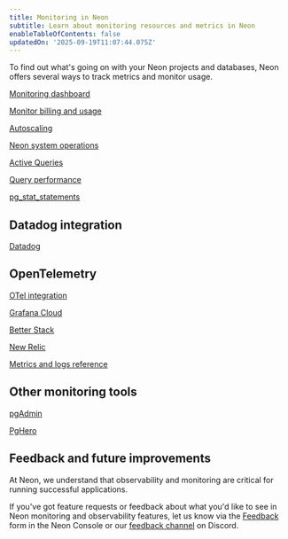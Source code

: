 ```yaml
---
title: Monitoring in Neon
subtitle: Learn about monitoring resources and metrics in Neon
enableTableOfContents: false
updatedOn: '2025-09-19T11:07:44.075Z'
---
```


To find out what's going on with your Neon projects and databases, Neon offers several ways to track metrics and monitor usage.

<DetailIconCards>

<a href="/docs/introduction/monitoring-page" description="View system and database metrics on the Neon Monitoring dashboard" icon="queries">Monitoring dashboard</a>

<a href="/docs/introduction/monitor-usage" description="Monitor billing and usage metrics for your Neon account and projects" icon="chart-bar">Monitor billing and usage</a>

<a href="/docs/guides/autoscaling-guide#monitor-autoscaling" description="Monitor Autoscaling vCPU and RAM usage" icon="autoscaling">Autoscaling</a>

<a href="/docs/manage/operations" description="Monitor Neon project operations from the Neon Console, API, or CLI" icon="transactions">Neon system operations</a>

<a href="/docs/introduction/monitor-active-queries" description="View and analyze running queries in your database" icon="import">Active Queries</a>

<a href="/docs/introduction/monitor-query-performance" description="View and analyze query performance for your Neon database" icon="research">Query performance</a>

<a href="/docs/extensions/pg_stat_statements" description="Monitor query performance and statistics in Postgres with pg_stat_statements" icon="metrics">pg_stat_statements</a>

</DetailIconCards>

## Datadog integration

<DetailIconCards>

<a href="/docs/guides/datadog" description="Export Neon Metrics to Datadog with the Neon Datadog Integration" icon="trend-up">Datadog</a>

</DetailIconCards>

## OpenTelemetry

<DetailIconCards>

<a href="/docs/guides/opentelemetry" description="Export Neon metrics to any OpenTelemetry-compatible observability platform" icon="trend-up">OTel integration</a>

<a href="/docs/guides/grafana-cloud" description="Export Neon metrics and logs to Grafana Cloud with native OTLP integration" icon="trend-up">Grafana Cloud</a>

<a href="https://neon.com/guides/betterstack-otel-neon" description="Monitor Neon with Better Stack using OpenTelemetry integration" icon="trend-up">Better Stack</a>

<a href="https://neon.com/guides/newrelic-otel-neon" description="Monitor Neon with New Relic using OpenTelemetry integration" icon="trend-up">New Relic</a>

<a href="/docs/reference/metrics-logs" description="Metrics and logs reference for monitoring" icon="research">Metrics and logs reference</a>

</DetailIconCards>

## Other monitoring tools

<DetailIconCards>

<a href="/docs/introduction/monitor-pgadmin" description="Monitor your Neon Postgres database with pgAdmin" icon="wrench">pgAdmin</a>

<a href="/docs/introduction/monitor-pghero" description="Monitor your Neon Postgres database with PgHero" icon="wrench">PgHero</a>

</DetailIconCards>

## Feedback and future improvements

At Neon, we understand that observability and monitoring are critical for running successful applications.

If you've got feature requests or feedback about what you'd like to see in Neon monitoring and observability features, let us know via the [Feedback](https://console.neon.tech/app/projects?modal=feedback) form in the Neon Console or our [feedback channel](https://discord.com/channels/1176467419317940276/1176788564890112042) on Discord.
